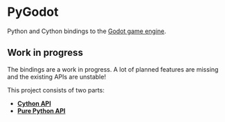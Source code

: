 # PyGodot

Python and Cython bindings to the [Godot game engine](http://godotengine.org/).

## Work in progress

The bindings are a work in progress. A lot of planned features are missing and the existing APIs are unstable!

This project consists of two parts:
- [**Cython API**](CYTHON_INTRO.md)
- [**Pure Python API**](PYTHON_INTRO.md)
